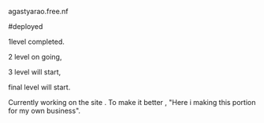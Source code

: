  agastyarao.free.nf

#deployed 





1level  completed. 

2 level on going, 

3 level will start, 

final level will start.

Currently working on the site . To make it better , "Here i making this portion for my own business".
